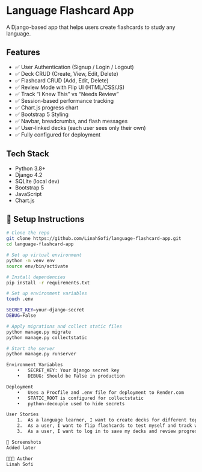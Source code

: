 # Language Flashcard App

A Django-based app that helps users create flashcards to study any language.

## Features

- ✅ User Authentication (Signup / Login / Logout)
- ✅ Deck CRUD (Create, View, Edit, Delete)
- ✅ Flashcard CRUD (Add, Edit, Delete)
- ✅ Review Mode with Flip UI (HTML/CSS/JS)
- ✅ Track “I Knew This” vs “Needs Review”
- ✅ Session-based performance tracking
- ✅ Chart.js progress chart
- ✅ Bootstrap 5 Styling
- ✅ Navbar, breadcrumbs, and flash messages
- ✅ User-linked decks (each user sees only their own)
- ✅ Fully configured for deployment

## Tech Stack

- Python 3.8+
- Django 4.2
- SQLite (local dev)
- Bootstrap 5
- JavaScript
- Chart.js

## 🧪 Setup Instructions

```bash
# Clone the repo
git clone https://github.com/LinahSofi/language-flashcard-app.git
cd language-flashcard-app

# Set up virtual environment
python -m venv env
source env/bin/activate

# Install dependencies
pip install -r requirements.txt

# Set up environment variables
touch .env

SECRET_KEY=your-django-secret
DEBUG=False

# Apply migrations and collect static files
python manage.py migrate
python manage.py collectstatic

# Start the server
python manage.py runserver

Environment Variables
	•	SECRET_KEY: Your Django secret key
	•	DEBUG: Should be False in production

Deployment
	•	Uses a Procfile and .env file for deployment to Render.com
	•	STATIC_ROOT is configured for collectstatic
	•	python-decouple used to hide secrets

User Stories
	1.	As a language learner, I want to create decks for different topics or languages.
	2.	As a user, I want to flip flashcards to test myself and track what I know.
	3.	As a user, I want to log in to save my decks and review progress securely.

📸 Screenshots
Added later 

👩🏻‍💻 Author
Linah Sofi

